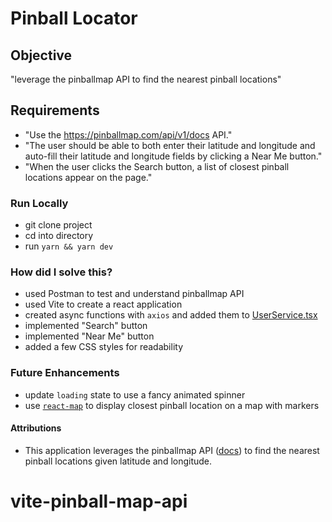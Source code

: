 # Pinball Locator

## Objective

"leverage the pinballmap API to find the nearest pinball locations"

## Requirements

- "Use the https://pinballmap.com/api/v1/docs API."
- "The user should be able to both enter their latitude and longitude and auto-fill their latitude and longitude fields by clicking a Near Me button."
- "When the user clicks the Search button, a list of closest pinball locations appear on the page."

### Run Locally

- git clone project
- cd into directory
- run `yarn && yarn dev`

### How did I solve this?

- used Postman to test and understand pinballmap API
- used Vite to create a react application
- created async functions with `axios` and added them to [UserService.tsx](./src/services/UserService.tsx)
- implemented "Search" button
- implemented "Near Me" button
- added a few CSS styles for readability

### Future Enhancements

- update `loading` state to use a fancy animated spinner
- use [`react-map`](https://developers.google.com/maps/documentation/javascript/react-map) to display closest pinball location on a map with markers

#### Attributions

- This application leverages the pinballmap API ([docs](https://pinballmap.com/api/v1/docs/1.0.html)) to find the nearest pinball locations given latitude and longitude.
# vite-pinball-map-api
